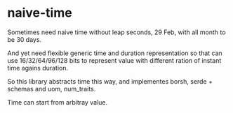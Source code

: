 # naive-time

Sometimes need naive time without leap seconds, 29 Feb, with all month to be 30 days. 

And yet need flexible generic time and duration representation so that can use 16/32/64/96/128 bits to represent value with different ration of instant time agains duration.

So this library abstracts time this way, and implementes borsh, serde + schemas and uom, num_traits.

Time can start from arbitray value.

